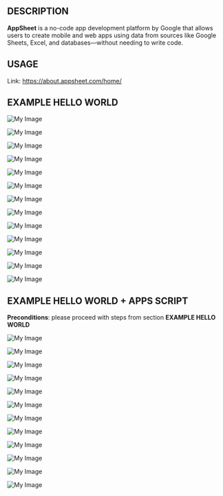 DESCRIPTION
-----------

**AppSheet** is a no-code app development platform by Google that allows users to create mobile and web apps using data from sources like Google Sheets, Excel, and databases—without needing to write code.


USAGE
-----

Link: https://about.appsheet.com/home/


EXAMPLE HELLO WORLD
-------------------

![My Image](readme-images/image-01.png)

![My Image](readme-images/image-02.png)

![My Image](readme-images/image-03.png)

![My Image](readme-images/image-04.png)

![My Image](readme-images/image-05.png)

![My Image](readme-images/image-06.png)

![My Image](readme-images/image-07.png)

![My Image](readme-images/image-08.png)

![My Image](readme-images/image-09.png)

![My Image](readme-images/image-10.png)

![My Image](readme-images/image-11.png)

![My Image](readme-images/image-12.png)

![My Image](readme-images/image-13.png)


EXAMPLE HELLO WORLD + APPS SCRIPT
---------------------------------

**Preconditions**: please proceed with steps from section **EXAMPLE HELLO WORLD**

![My Image](readme-images/image-14.png)

![My Image](readme-images/image-15.png)

![My Image](readme-images/image-16.png)

![My Image](readme-images/image-17.png)

![My Image](readme-images/image-18.png)

![My Image](readme-images/image-19.png)

![My Image](readme-images/image-20.png)

![My Image](readme-images/image-21.png)

![My Image](readme-images/image-22.png)

![My Image](readme-images/image-23.png)

![My Image](readme-images/image-24.png)

![My Image](readme-images/image-25.png)